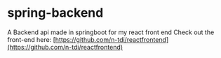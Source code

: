# spring-backend
A Backend api made in springboot for my react front end
Check out the front-end here: [https://github.com/n-tdi/reactfrontend](https://github.com/n-tdi/reactfrontend)
